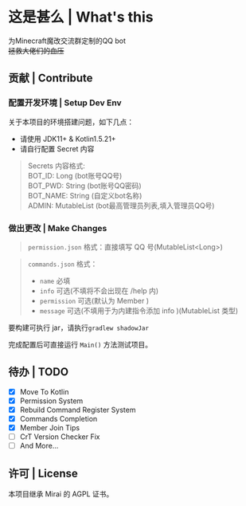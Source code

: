 # 这是甚么 | What's this

为Minecraft魔改交流群定制的QQ bot   
~~拯救大佬们的血压~~

## 贡献 | Contribute

### 配置开发环境 | Setup Dev Env

关于本项目的环境搭建问题，如下几点：

- 请使用 JDK11+ & Kotlin1.5.21+
- 请自行配置 Secret 内容

> Secrets 内容格式:   
> BOT_ID: Long (bot账号QQ号)   
> BOT_PWD: String (bot账号QQ密码)   
> BOT_NAME: String (自定义bot名称)   
> ADMIN: MutableList<Long> (bot最高管理员列表,填入管理员QQ号)

### 做出更改 | Make Changes

> `permission.json` 格式：直接填写 QQ 号(MutableList\<Long\>)

> `commands.json` 格式：
>  - `name` 必填
>  - `info` 可选(不填将不会出现在 /help 内)
>  - `permission` 可选(默认为 Member )
>  - `message` 可选(不填用于为内建指令添加 info )(MutableList<String> 类型)

要构建可执行 jar，请执行`gradlew shadowJar`

完成配置后可直接运行 `Main()` 方法测试项目。

## 待办 | TODO

- [x] Move To Kotlin
- [x] Permission System
- [x] Rebuild Command Register System
- [x] Commands Completion
- [x] Member Join Tips
- [ ] CrT Version Checker Fix
- [ ] And More...

## 许可 | License

本项目继承 Mirai 的 AGPL 证书。
